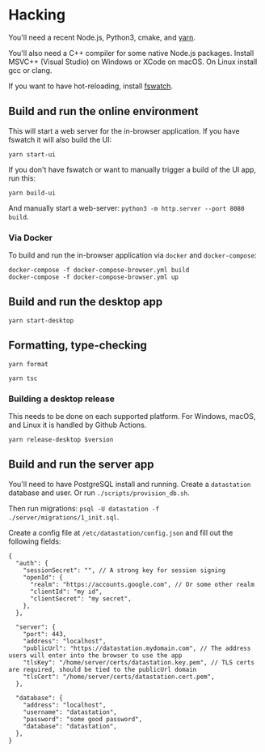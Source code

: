 # Hacking

You'll need a recent Node.js, Python3, cmake, and
[yarn](https://yarnpkg.com/).

You'll also need a C++ compiler for some native Node.js
packages. Install MSVC++ (Visual Studio) on Windows or XCode on
macOS. On Linux install gcc or clang.

If you want to have hot-reloading, install
[fswatch](https://github.com/emcrisostomo/fswatch).

## Build and run the online environment

This will start a web server for the in-browser application. If you
have fswatch it will also build the UI:

```
yarn start-ui
```

If you don't have fswatch or want to manually trigger a build of the UI app, run this:

```
yarn build-ui
```

And manually start a web-server: `python3 -m http.server --port 8080 build`.

### Via Docker

To build and run the in-browser application via `docker` and `docker-compose`:

```
docker-compose -f docker-compose-browser.yml build
docker-compose -f docker-compose-browser.yml up
```

## Build and run the desktop app

```
yarn start-desktop
```

## Formatting, type-checking

```
yarn format
```

```
yarn tsc
```

### Building a desktop release

This needs to be done on each supported platform. For Windows, macOS, and Linux it is handled by Github Actions.

```
yarn release-desktop $version
```

## Build and run the server app

You'll need to have PostgreSQL install and running. Create a
`datastation` database and user. Or run `./scripts/provision_db.sh`.

Then run migrations: `psql -U datastation -f
./server/migrations/1_init.sql`.

Create a config file at `/etc/datastation/config.json` and
fill out the following fields:

```
{
  "auth": {
    "sessionSecret": "", // A strong key for session signing
    "openId": {
      "realm": "https://accounts.google.com", // Or some other realm
      "clientId": "my id",
      "clientSecret": "my secret",
    },
  },

  "server": {
    "port": 443,
    "address": "localhost",
    "publicUrl": "https://datastation.mydomain.com", // The address users will enter into the browser to use the app
    "tlsKey": "/home/server/certs/datastation.key.pem", // TLS certs are required, should be tied to the publicUrl domain
    "tlsCert": "/home/server/certs/datastation.cert.pem",
  },

  "database": {
    "address": "localhost",
    "username": "datastation",
    "password": "some good password",
    "database": "datastation",
  },
}
```